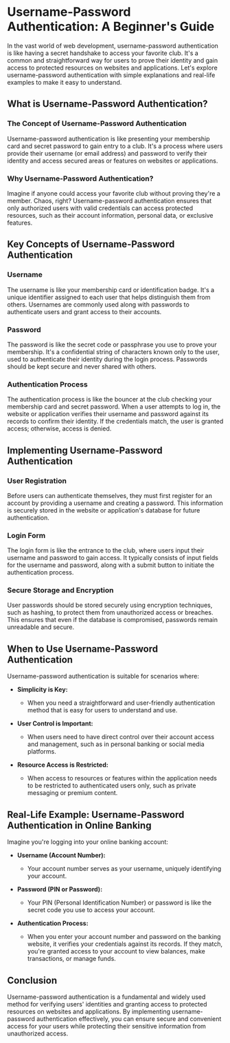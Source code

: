 # Username-Password Authentication: A Beginner's Guide

In the vast world of web development, username-password authentication is like having a secret handshake to access your favorite club. It's a common and straightforward way for users to prove their identity and gain access to protected resources on websites and applications. Let's explore username-password authentication with simple explanations and real-life examples to make it easy to understand.

## What is Username-Password Authentication?

### The Concept of Username-Password Authentication

Username-password authentication is like presenting your membership card and secret password to gain entry to a club. It's a process where users provide their username (or email address) and password to verify their identity and access secured areas or features on websites or applications.

### Why Username-Password Authentication?

Imagine if anyone could access your favorite club without proving they're a member. Chaos, right? Username-password authentication ensures that only authorized users with valid credentials can access protected resources, such as their account information, personal data, or exclusive features.

## Key Concepts of Username-Password Authentication

### Username

The username is like your membership card or identification badge. It's a unique identifier assigned to each user that helps distinguish them from others. Usernames are commonly used along with passwords to authenticate users and grant access to their accounts.

### Password

The password is like the secret code or passphrase you use to prove your membership. It's a confidential string of characters known only to the user, used to authenticate their identity during the login process. Passwords should be kept secure and never shared with others.

### Authentication Process

The authentication process is like the bouncer at the club checking your membership card and secret password. When a user attempts to log in, the website or application verifies their username and password against its records to confirm their identity. If the credentials match, the user is granted access; otherwise, access is denied.

## Implementing Username-Password Authentication

### User Registration

Before users can authenticate themselves, they must first register for an account by providing a username and creating a password. This information is securely stored in the website or application's database for future authentication.

### Login Form

The login form is like the entrance to the club, where users input their username and password to gain access. It typically consists of input fields for the username and password, along with a submit button to initiate the authentication process.

### Secure Storage and Encryption

User passwords should be stored securely using encryption techniques, such as hashing, to protect them from unauthorized access or breaches. This ensures that even if the database is compromised, passwords remain unreadable and secure.

## When to Use Username-Password Authentication

Username-password authentication is suitable for scenarios where:

- **Simplicity is Key:**
    - When you need a straightforward and user-friendly authentication method that is easy for users to understand and use.

- **User Control is Important:**
    - When users need to have direct control over their account access and management, such as in personal banking or social media platforms.

- **Resource Access is Restricted:**
    - When access to resources or features within the application needs to be restricted to authenticated users only, such as private messaging or premium content.

## Real-Life Example: Username-Password Authentication in Online Banking

Imagine you're logging into your online banking account:

- **Username (Account Number):**
    - Your account number serves as your username, uniquely identifying your account.

- **Password (PIN or Password):**
    - Your PIN (Personal Identification Number) or password is like the secret code you use to access your account.

- **Authentication Process:**
    - When you enter your account number and password on the banking website, it verifies your credentials against its records. If they match, you're granted access to your account to view balances, make transactions, or manage funds.

## Conclusion

Username-password authentication is a fundamental and widely used method for verifying users' identities and granting access to protected resources on websites and applications. By implementing username-password authentication effectively, you can ensure secure and convenient access for your users while protecting their sensitive information from unauthorized access.
